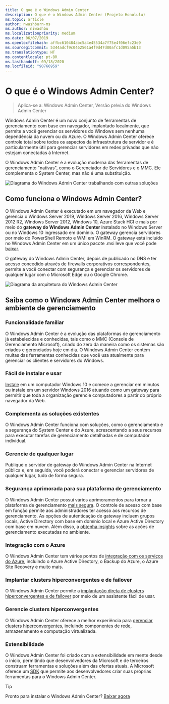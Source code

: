 ```yaml
---
title: O que é o Windows Admin Center
description: O que é o Windows Admin Center (Projeto Honolulu)
ms.topic: article
author: nwashburn-ms
ms.author: niwashbu
ms.localizationpriority: medium
ms.date: 06/07/2019
ms.openlocfilehash: affbc610484abc5a4e45534a7f75e4f06efc23e9
ms.sourcegitcommit: 5344adcf9c0462561a4f9d47d80afc1d095a5b13
ms.translationtype: HT
ms.contentlocale: pt-BR
ms.lasthandoff: 09/18/2020
ms.locfileid: "90766959"
---
```

# <a name="what-is-windows-admin-center"></a>O que é o Windows Admin Center?

> Aplica-se a: Windows Admin Center, Versão prévia do Windows Admin Center

Windows Admin Center é um novo conjunto de ferramentas de gerenciamento com base em navegador, implantado localmente, que permite a você gerenciar os servidores do Windows sem nenhuma dependência da nuvem ou do Azure. O Windows Admin Center oferece controle total sobre todos os aspectos da infraestrutura de servidor e é particularmente útil para gerenciar servidores em redes privadas que não estejam conectadas à Internet.

O Windows Admin Center é a evolução moderna das ferramentas de gerenciamento "nativas", como o Gerenciador de Servidores e o MMC. Ele complementa o System Center, mas não é uma substituição.

![Diagrama do Windows Admin Center trabalhando com outras soluções](../media/wac-complements.png)

## <a name="how-does-windows-admin-center-work"></a>Como funciona o Windows Admin Center?

O Windows Admin Center é executado em um navegador da Web e gerencia o Windows Server 2019, Windows Server 2016, Windows Server 2012 R2, Windows Server 2012, Windows 10, Azure Stack HCI e mais por meio do **gateway do Windows Admin Center** instalado no Windows Server ou no Windows 10 ingressado em domínio. O gateway gerencia servidores por meio do PowerShell Remoto e WMI em WinRM. O gateway está incluído no Windows Admin Center em um único pacote .msi leve que você pode [baixar](../overview.md).

O gateway do Windows Admin Center, depois de publicado no DNS e ter acesso concedido através de firewalls corporativos correspondentes, permite a você conectar com segurança e gerenciar os servidores de qualquer lugar com o Microsoft Edge ou o Google Chrome.

![Diagrama da arquitetura do Windows Admin Center](../media/architecture.png)

## <a name="learn-how-windows-admin-center-improves-your-management-environment"></a>Saiba como o Windows Admin Center melhora o ambiente de gerenciamento

### <a name="familiar-functionality"></a>**Funcionalidade familiar**

O Windows Admin Center é a evolução das plataformas de gerenciamento já estabelecidas e conhecidas, tais como o MMC (Console de Gerenciamento Microsoft), criado do zero da maneira como os sistemas são criados e gerenciados hoje em dia. O Windows Admin Center contém muitas das ferramentas conhecidas que você usa atualmente para gerenciar os clientes e servidores do Windows.

### <a name="easy-to-install-and-use"></a>**Fácil de instalar e usar**

[Instale](../deploy/install.md) em um computador Windows 10 e comece a gerenciar em minutos ou instale em um servidor Windows 2016 atuando como um gateway para permitir que toda a organização gerencie computadores a partir do próprio navegador da Web.

### <a name="complements-existing-solutions"></a>**Complementa as soluções existentes**

O Windows Admin Center funciona com soluções, como o gerenciamento e a segurança do System Center e do Azure, acrescentando a seus recursos para executar tarefas de gerenciamento detalhadas e de computador individual.

### <a name="manage-from-anywhere"></a>**Gerencie de qualquer lugar**

Publique o servidor de gateway do Windows Admin Center na Internet pública e, em seguida, você poderá conectar e gerenciar servidores de qualquer lugar, tudo de forma segura.

### <a name="enhanced-security-for-your-management-platform"></a>**Segurança aprimorada para sua plataforma de gerenciamento**

O Windows Admin Center possui vários aprimoramentos para tornar a plataforma de gerenciamento [mais segura](../plan/user-access-options.md). O controle de acesso com base em função permite aos administradores ter acesso aos recursos de gerenciamento. As opções de autenticação de gateway incluem grupos locais, Active Directory com base em domínio local e Azure Active Directory com base em nuvem.  Além disso, a [obtenha insights](../use/logging.md) sobre as ações de gerenciamento executadas no ambiente.

### <a name="azure-integration"></a>**Integração com o Azure**

O Windows Admin Center tem vários pontos de [integração com os serviços do Azure](../azure/index.md), incluindo o Azure Active Directory, o Backup do Azure, o Azure Site Recovery e muito mais.

### <a name="deploy-hyper-converged-and-failover-clusters"></a>**Implantar clusters hiperconvergentes e de failover**

O Windows Admin Center permite a [implantação direta de clusters hiperconvergentes e de failover](../use/deploy-hyperconverged-infrastructure.md) por meio de um assistente fácil de usar.

### <a name="manage-hyper-converged-clusters"></a>**Gerencie clusters hiperconvergentes**

O Windows Admin Center oferece a melhor experiência para [gerenciar clusters hiperconvergentes](../use/manage-hyper-converged.md), incluindo componentes de rede, armazenamento e computação virtualizada.

### <a name="extensibility"></a>**Extensibilidade**

O Windows Admin Center foi criado com a extensibilidade em mente desde o início, permitindo que desenvolvedores da Microsoft e de terceiros construam ferramentas e soluções além das ofertas atuais. A Microsoft oferece um [SDK](../extend/extensibility-overview.md) que permite aos desenvolvedores criar suas próprias ferramentas para o Windows Admin Center.

> [!Tip]
> Pronto para instalar o Windows Admin Center? [Baixar agora](../overview.md)